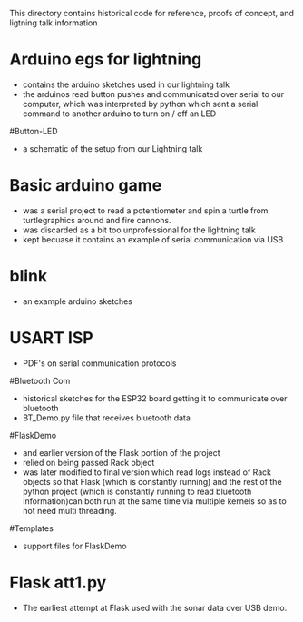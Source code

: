 This directory contains historical code for reference, proofs of concept, and ligtning talk information

# Arduino egs for lightning
- contains the arduino sketches used in our lightning talk
- the arduinos read button pushes and communicated over serial to our computer, which was interpreted by python which sent a serial command to another arduino to turn on / off an LED

#Button-LED
- a schematic of the setup from our Lightning talk

# Basic arduino game
- was a serial project to read a potentiometer and spin a turtle from turtlegraphics around and fire cannons. 
- was discarded as a bit too unprofessional for the lightning talk
- kept becuase it contains an example of serial communication via USB

# blink
- an example arduino sketches

# USART ISP
- PDF's on serial communication protocols

#Bluetooth Com
- historical sketches for the ESP32 board getting it to communicate over bluetooth
- BT_Demo.py file that receives bluetooth data

#FlaskDemo
- and earlier version of the Flask portion of the project
- relied on being passed Rack object
- was later modified to final version which read logs instead of Rack objects so that Flask (which is constantly running) and the rest of the python project
		(which is constantly running to read bluetooth information)can both run at the same time via multiple kernels so as to not need multi threading.
		
#Templates
- support files for FlaskDemo

# Flask att1.py
- The earliest attempt at Flask used with the sonar data over USB demo.